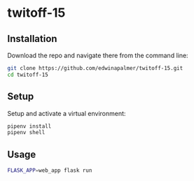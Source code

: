 # twitoff-15

## Installation

Download the repo and navigate there from the command line:

```sh
git clone https://github.com/edwinapalmer/twitoff-15.git
cd twitoff-15
```

## Setup

Setup and activate a virtual environment:

```sh
pipenv install
pipenv shell
```

## Usage




```sh
FLASK_APP=web_app flask run
```